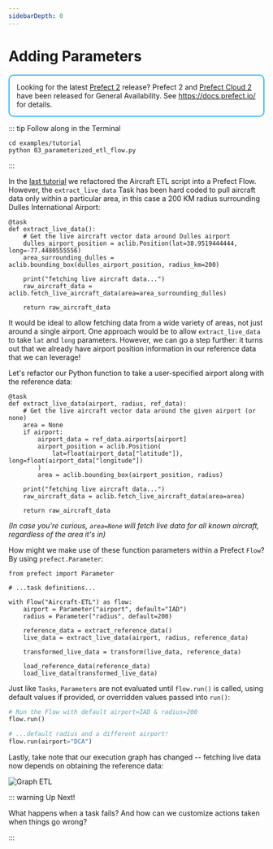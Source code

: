 ```yaml
---
sidebarDepth: 0
---
```


# Adding Parameters

<div style="border: 2px solid #27b1ff; border-radius: 10px; padding: 1em;">
Looking for the latest <a href="https://docs.prefect.io/">Prefect 2</a> release? Prefect 2 and <a href="https://app.prefect.cloud">Prefect Cloud 2</a> have been released for General Availability. See <a href="https://docs.prefect.io/">https://docs.prefect.io/</a> for details.
</div>

::: tip Follow along in the Terminal

```
cd examples/tutorial
python 03_parameterized_etl_flow.py
```

:::

In the [last tutorial](/core/tutorial/02-etl-flow.html) we refactored the Aircraft ETL script into a Prefect Flow. However, the `extract_live_data` Task has been hard coded to pull aircraft data only within a particular area, in this case a 200 KM radius surrounding Dulles International Airport:

```python{4-5}
@task
def extract_live_data():
    # Get the live aircraft vector data around Dulles airport
    dulles_airport_position = aclib.Position(lat=38.9519444444, long=-77.4480555556)
    area_surrounding_dulles = aclib.bounding_box(dulles_airport_position, radius_km=200)

    print("fetching live aircraft data...")
    raw_aircraft_data = aclib.fetch_live_aircraft_data(area=area_surrounding_dulles)

    return raw_aircraft_data

```

It would be ideal to allow fetching data from a wide variety of areas, not just around a single airport. One approach would be to allow `extract_live_data` to take `lat` and `long` parameters. However, we can go a step further: it turns out that we already have airport position information in our reference data that we can leverage!

Let's refactor our Python function to take a user-specified airport along with the reference data:

```python{2, 4-10}
@task
def extract_live_data(airport, radius, ref_data):
    # Get the live aircraft vector data around the given airport (or none)
    area = None
    if airport:
        airport_data = ref_data.airports[airport]
        airport_position = aclib.Position(
            lat=float(airport_data["latitude"]), long=float(airport_data["longitude"])
        )
        area = aclib.bounding_box(airport_position, radius)

    print("fetching live aircraft data...")
    raw_aircraft_data = aclib.fetch_live_aircraft_data(area=area)

    return raw_aircraft_data
```

_(In case you're curious, `area=None` will fetch live data for all known aircraft, regardless of the area it's in)_

How might we make use of these function parameters within a Prefect `Flow`? By using `prefect.Parameter`:

```python{1,6,7,10}
from prefect import Parameter

# ...task definitions...

with Flow("Aircraft-ETL") as flow:
    airport = Parameter("airport", default="IAD")
    radius = Parameter("radius", default=200)

    reference_data = extract_reference_data()
    live_data = extract_live_data(airport, radius, reference_data)

    transformed_live_data = transform(live_data, reference_data)

    load_reference_data(reference_data)
    load_live_data(transformed_live_data)
```

Just like `Tasks`, `Parameters` are not evaluated until `flow.run()` is called, using default values if provided, or overridden values passed into `run()`:

```python
# Run the Flow with default airport=IAD & radius=200
flow.run()

# ...default radius and a different airport!
flow.run(airport="DCA")
```

Lastly, take note that our execution graph has changed -- fetching live data now depends on obtaining the reference data:

![Graph ETL](/prefect-tutorial-etl-parameterized-dataflow.png)

::: warning Up Next!

What happens when a task fails? And how can we customize actions taken when things go wrong?

:::
